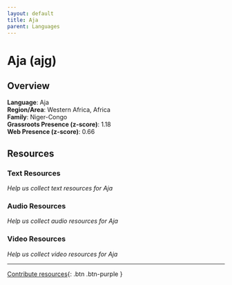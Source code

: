 ```yaml
---
layout: default
title: Aja
parent: Languages
---
```


# Aja (ajg)

## Overview

**Language**: Aja  
**Region/Area**: Western Africa, Africa  
**Family**: Niger-Congo  
**Grassroots Presence (z-score)**: 1.18  
**Web Presence (z-score)**: 0.66  

## Resources

### Text Resources
*Help us collect text resources for Aja*

### Audio Resources
*Help us collect audio resources for Aja*

### Video Resources
*Help us collect video resources for Aja*

---

[Contribute resources](https://forms.office.com/e/1SfLJx3u1r){: .btn .btn-purple }

